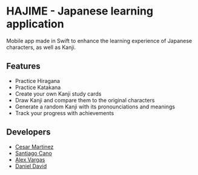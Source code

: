 # HAJIME - Japanese learning application

Mobile app made in Swift to enhance the learning experience of Japanese characters, as well as Kanji.

## Features

- Practice Hiragana
- Practice Katakana
- Create your own Kanji study cards
- Draw Kanji and compare them to the original characters
- Generate a random Kanji with its pronounciations and meanings
- Track your progress with achievements

## Developers

- [Cesar Martinez](https://github.com/CesarMtzV)
- [Santiago Cano](https://github.com/canosantiago12)
- [Alex Vargas](https://github.com/alexvargas01)
- [Daniel David](https://github.com/Danyboyyy)
